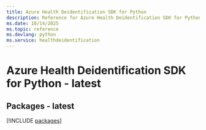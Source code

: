 ```yaml
---
title: Azure Health Deidentification SDK for Python
description: Reference for Azure Health Deidentification SDK for Python
ms.date: 10/14/2025
ms.topic: reference
ms.devlang: python
ms.service: healthdeidentification
---
```

# Azure Health Deidentification SDK for Python - latest
## Packages - latest
[!INCLUDE [packages](health-deidentification-index.md)]